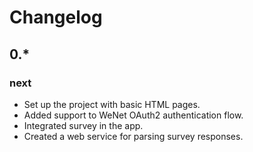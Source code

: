 # Changelog

## 0.*

### next

* Set up the project with basic HTML pages.
* Added support to WeNet OAuth2 authentication flow.
* Integrated survey in the app.
* Created a web service for parsing survey responses.
